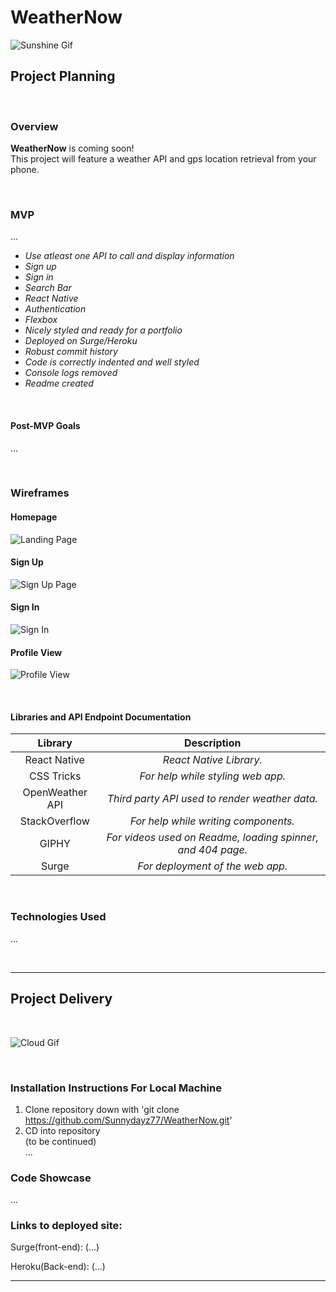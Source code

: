 # WeatherNow

![Sunshine Gif](https://media.giphy.com/media/mFSlq2cgOGCnp3jkdo/giphy.gif)<br>

## Project Planning

<br>

### Overview

**WeatherNow** is coming soon! <br>
This project will feature a weather API and gps location retrieval from your phone.

<br>

### MVP

...

<!-- - _Web app built as an SPA(single-page app)_<br> -->
- _Use atleast one API to call and display information_<br>
- _Sign up_<br>
- _Sign in_<br>
- _Search Bar_<br>
- _React Native_<br>
- _Authentication_<br>
- _Flexbox_<br>
- _Nicely styled and ready for a portfolio_<br>
- _Deployed on Surge/Heroku_<br>
- _Robust commit history_<br>
- _Code is correctly indented and well styled_<br>
- _Console logs removed_<br>
- _Readme created_<br>

<br>

#### Post-MVP Goals

...

<!-- - _3 related models (User plus two others)_<br>
- _3 associations (one-to-many or many-to-many)_<br>
- _Worldwide map and coworker locator_<br>
- _404 Page_<br>
- _Weather API_<br>
- _Likes/Dislikes_<br>
- _Emojis_<br> -->

<br>

### Wireframes

#### Homepage
![Landing Page]()

#### Sign Up
![Sign Up Page]()

#### Sign In
![Sign In]()

#### Profile View
![Profile View]()

<br>


#### Libraries and API Endpoint Documentation

|     Library                          | Description                                                  |
| :----------------------------------: | :-----------------------------------------------------------:|
| React Native                         | _React Native Library._                                      |
| CSS Tricks                           | _For help while styling web app._                            |
| OpenWeather API                      | _Third party API used to render weather data._               |
| StackOverflow                        | _For help while writing components._                         |
| GIPHY                                | _For videos used on Readme, loading spinner, and 404 page._  |
| Surge                                | _For deployment of the web app._                             |


<br>

### Technologies Used
...
<!-- -_Zeplin_<br>
-_Sketch_<br>
-_Figma_<br>
-_draw.io_<br>
-_Postman_<br>
-_Google Fonts_<br>
-_Giphy_<br> -->

<br>

***

## Project Delivery

<br>

![Cloud Gif](https://media.giphy.com/media/fvY8JtKw8Bx3bXYlIi/giphy.gif)<br>

<br>

### Installation Instructions For Local Machine

1. Clone repository down with 'git clone https://github.com/Sunnydayz77/WeatherNow.git'
2. CD into repository <br>
(to be continued) <br>
...
<!-- 3. Run 'bundle install'
4. Run 'rails db:create'
5. Run 'rails db:migrate RAILS_ENV=development'
6. Run 'rails db:seed'
7. Run 'rails server' on 'http://localhost:3000/'
8. Create new terminal tab with 'command' + 't' on mac
9. CD in to client folder
10. Run 'npm install'
11. Run 'npm install --save axios'
12. Run 'npm start' on 'http://localhost:3001/' -->


### Code Showcase
...

<!-- ```
//Code that allows 



``` -->


### Links to deployed site: 

Surge(front-end): (...) <br>

Heroku(Back-end): (...) <br>


***


